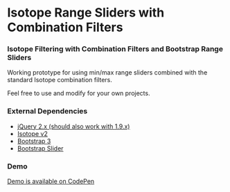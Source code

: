 # Isotope Range Sliders with Combination Filters #

### Isotope Filtering with Combination Filters and Bootstrap Range Sliders ###

Working prototype for using min/max range sliders combined with the standard Isotope combination filters. 

Feel free to use and modify for your own projects. 

### External Dependencies ###

* [jQuery 2.x (should also work with 1.9.x)](https://jquery.com/) 
* [Isotope v2](http://isotope.metafizzy.co/) 
* [Bootstrap 3](http://getbootstrap.com/)
* [Bootstrap Slider](https://github.com/seiyria/bootstrap-slider)

### Demo ###

[Demo is available on CodePen](https://codepen.io/lifeonlars/pen/yaaOZy)
